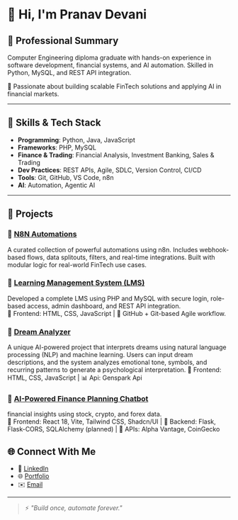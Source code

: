 # 👋 Hi, I'm Pranav Devani

## 💼 Professional Summary

Computer Engineering diploma graduate with hands-on experience in software development, financial systems, and AI automation. Skilled in Python, MySQL, and REST API integration.

🧠 Passionate about building scalable FinTech solutions and applying AI in financial markets.

---

## 🔧 Skills & Tech Stack

- **Programming**: Python, Java, JavaScript  
- **Frameworks**: PHP, MySQL  
- **Finance & Trading**: Financial Analysis, Investment Banking, Sales & Trading  
- **Dev Practices**: REST APIs, Agile, SDLC, Version Control, CI/CD  
- **Tools**: Git, GitHub, VS Code, n8n  
- **AI**: Automation, Agentic AI  

---

## 📂 Projects

### 🔹 [N8N Automations](https://github.com/Pranav-Fintech/N8N-Automations-)
A curated collection of powerful automations using n8n. Includes webhook-based flows, data splitouts, filters, and real-time integrations. Built with modular logic for real-world FinTech use cases.

### 🔹 [Learning Management System (LMS)](https://github.com/Pranav-Fintech/Learning-Management-System-LMS-)
Developed a complete LMS using PHP and MySQL with secure login, role-based access, admin dashboard, and REST API integration.  
🧰 Frontend: HTML, CSS, JavaScript | 🔗 GitHub + Git-based Agile workflow.

### 🔹 [Dream Analyzer](https://github.com/Pranav-Fintech/Dream-Analyzer)
A unique AI-powered project that interprets dreams using natural language processing (NLP) and machine learning. Users can input dream descriptions, and the system analyzes emotional tone, symbols, and recurring patterns to generate a psychological interpretation.
🧰 Frontend: HTML, CSS, JavaScript | 📊 Api: Genspark Api

### 🔹 [AI-Powered Finance Planning Chatbot](https://github.com/Pranav-Fintech/Finance-Advisor)
financial insights using stock, crypto, and forex data.                                                     
🧰 Frontend: React 18, Vite, Tailwind CSS, Shadcn/UI | 🐍 Backend: Flask, Flask-CORS, SQLAlchemy (planned) | 🔗 APIs: Alpha Vantage, CoinGecko

## 🌐 Connect With Me

- 🔗 [LinkedIn](www.linkedin.com/in/pranav-devani)
- 🌐 [Portfolio](https://aextpdeu.manus.space/)
- ✉️ [Email](mailto:pranavdevani56@gmail.com)

---

>⚡ _"Build once, automate forever."_
